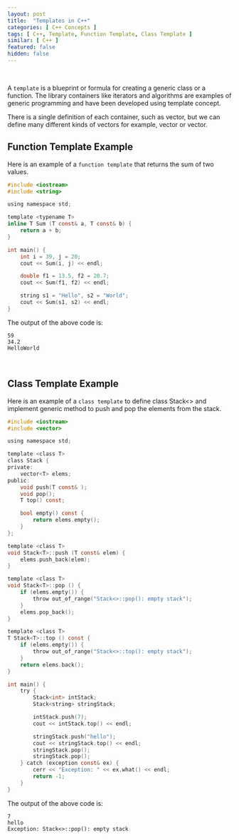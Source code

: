 ```yaml
---
layout: post
title:  "Templates in C++"
categories: [ C++ Concepts ]
tags: [ C++, Template, Function Template, Class Template ]
similar: [ C++ ]
featured: false
hidden: false
---
```


<br />

A `template` is a blueprint or formula for creating a generic class or a function. The library containers like iterators and algorithms are examples of generic programming and have been developed using template concept.

There is a single definition of each container, such as vector, but we can define many different kinds of vectors for example, vector<int> or vector<string>.



## Function Template Example

Here is an example of a `function template` that returns the sum of two values.

```c
#include <iostream>
#include <string>

using namespace std;

template <typename T>
inline T Sum (T const& a, T const& b) { 
    return a + b; 
}

int main() {
    int i = 39, j = 20;
    cout << Sum(i, j) << endl;

    double f1 = 13.5, f2 = 20.7;
    cout << Sum(f1, f2) << endl;

    string s1 = "Hello", s2 = "World";
    cout << Sum(s1, s2) << endl;
}
```

The output of the above code is:
```
59
34.2
HelloWorld
```



<br />

## Class Template Example

Here is an example of a `class template` to define class Stack<> and implement generic method to push and pop the elements from the stack.

```c
#include <iostream>
#include <vector>

using namespace std;

template <class T>
class Stack {
private:
    vector<T> elems;
public:
    void push(T const& );
    void pop();
    T top() const;

    bool empty() const {
        return elems.empty();
    }
};

template <class T>
void Stack<T>::push (T const& elem) {
    elems.push_back(elem);
}

template <class T>
void Stack<T>::pop () {
    if (elems.empty()) {
        throw out_of_range("Stack<>::pop(): empty stack");
    }
    elems.pop_back();
}

template <class T>
T Stack<T>::top () const {
    if (elems.empty()) {
        throw out_of_range("Stack<>::top(): empty stack");
    }
    return elems.back();
}

int main() {
    try {
    	Stack<int> intStack;
    	Stack<string> stringStack;

    	intStack.push(7);
    	cout << intStack.top() << endl;

    	stringStack.push("hello");
    	cout << stringStack.top() << endl;
    	stringStack.pop();
    	stringStack.pop();
    } catch (exception const& ex) {
    	cerr << "Exception: " << ex.what() << endl;
    	return -1;
    }
}

```

The output of the above code is:
```
7
hello
Exception: Stack<>::pop(): empty stack
```









